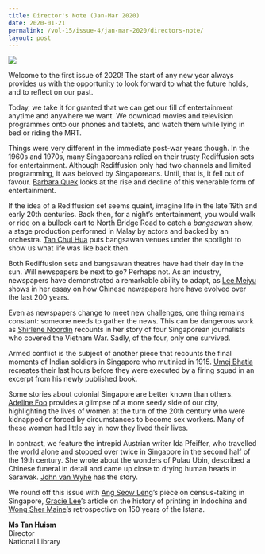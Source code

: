 ```yaml
---
title: Director's Note (Jan-Mar 2020)
date: 2020-01-21
permalink: /vol-15/issue-4/jan-mar-2020/directors-note/
layout: post
---
```

<img src="/images/Vol-15-issue-4/vol15_iss4.jpg">


Welcome to the first issue of 2020! The start of any new year always provides us with the opportunity to look forward to what the future holds, and to reflect on our past.

Today, we take it for granted that we can get our fill of entertainment anytime and anywhere we want. We download movies and television programmes onto our phones and tablets, and watch them while lying in bed or riding the MRT.

Things were very different in the immediate post-war years though. In the 1960s and 1970s, many Singaporeans relied on their trusty Rediffusion sets for entertainment. Although Rediffusion only had two channels and limited programming, it was beloved by Singaporeans. Until, that is, it fell out of favour. [Barbara Quek](https://nlb-ba-staging.netlify.app/vol-15/issue-4/jan-mar-2020/rdifs-gden-yrs/) looks at the rise and decline of this venerable form of entertainment.

If the idea of a Rediffusion set seems quaint, imagine life in the late 19th and early 20th centuries. Back then, for a night’s entertainment, you would walk or ride on a bullock cart to North Bridge Road to catch a *bangsawan* show, a stage production performed in Malay by actors and backed by an orchestra. [Tan Chui Hua](https://nlb-ba-staging.netlify.app/vol-15/issue-4/jan-mar-2020/theatres-of-bangsw/) puts bangsawan venues under the spotlight to show us what life was like back then.

Both Rediffusion sets and bangsawan theatres have had their day in the sun. Will newspapers be next to go? Perhaps not. As an industry, newspapers have demonstrated a remarkable ability to adapt, as [Lee Meiyu](https://nlb-ba-staging.netlify.app/vol-15/issue-4/jan-mar-2020/) shows in her essay on how Chinese newspapers here have evolved over the last 200 years.

Even as newspapers change to meet new challenges, one thing remains constant: someone needs to gather the news. This can be dangerous work as [Shirlene Noordin](https://nlb-ba-staging.netlify.app/vol-15/issue-4/jan-mar-2020/viet-war-through-sg/) recounts in her story of four Singaporean journalists who covered the Vietnam War. Sadly, of the four, only one survived.

Armed conflict is the subject of another piece that recounts the final moments of Indian soldiers in Singapore who mutinied in 1915. [Umej Bhatia](https://nlb-ba-staging.netlify.app/vol-15/issue-4/jan-mar-2020/trial-by-firing-sqd/) recreates their last hours before they were executed by a firing squad in an excerpt from his newly published book.

Some stories about colonial Singapore are better known than others. [Adeline Foo](https://nlb-ba-staging.netlify.app/vol-15/issue-4/jan-mar-2020/women-w-commodities/) provides a glimpse of a more seedy side of our city, highlighting the lives of women at the turn of the 20th century who were kidnapped or forced by circumstances to become sex workers. Many of these women had little say in how they lived their lives.

In contrast, we feature the intrepid Austrian writer Ida Pfeiffer, who travelled the world alone and stopped over twice in Singapore in the second half of the 19th century. She wrote about the wonders of Pulau Ubin, described a Chinese funeral in detail and came up close to drying human heads in Sarawak. [John van Wyhe](https://nlb-ba-staging.netlify.app/vol-15/issue-4/jan-mar-2020/s-t-c-sea/) has the story.

We round off this issue with [Ang Seow Leng](https://nlb-ba-staging.netlify.app/vol-15/issue-4/jan-mar-2020/head-count-history/)’s piece on census-taking in Singapore, [Gracie Lee](https://nlb-ba-staging.netlify.app/vol-15/issue-4/jan-mar-2020/printing-in-indochi/)’s article on the history of printing in Indochina and [Wong Sher Maine](https://nlb-ba-staging.netlify.app/vol-15/issue-4/jan-mar-2020/istana-turns-150/)’s retrospective on 150 years of the Istana.


<b>Ms Tan Huism</b>
<br>Director<br>National Library